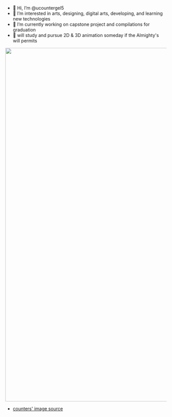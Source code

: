 - 👋 Hi, I’m @ucountergel5
- 👀 I’m interested in arts, designing, digital arts, developing, and learning new technologies
- 🌱 I’m currently working on capstone project and compilations for graduation
- 🏃 will study and pursue 2D & 3D animation someday if the Almighty's will permits

<img src="https://64.media.tumblr.com/034d8d63e15b03dce131db20c42c9f72/b8b0d2431357fceb-e2/s540x810/b2cff17f551187963001df17524a1d567d6ad166.gif" width="1100" />

- [counters' image source](https://bit.ly/rowooned_tumblr)
#
<!---
ucountergel5/ucountergel5 is a ✨ special ✨ repository because its `README.md` (this file) appears on your GitHub profile.
You can click the Preview link to take a look at your changes.
--->
